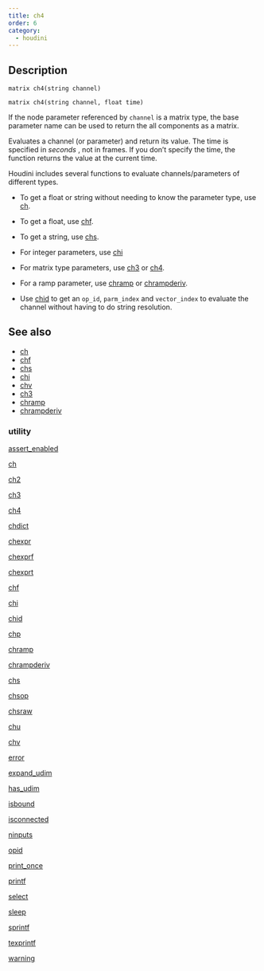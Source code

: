 ```yaml
---
title: ch4
order: 6
category:
  - houdini
---
```


## Description

`matrix ch4(string channel)`

`matrix ch4(string channel, float time)`

If the node parameter referenced by `channel` is a matrix type, the base
parameter name can be used to return the all components as a matrix.

Evaluates a channel (or parameter) and return its value. The time is specified
in _seconds_ , not in frames. If you don’t specify the time, the function
returns the value at the current time.

Houdini includes several functions to evaluate channels/parameters of
different types.

- To get a float or string without needing to know the parameter type, use [ch](ch.html "Evaluates a channel (or parameter) and return its value.").

- To get a float, use [chf](chf.html "Evaluates a channel (or parameter) and return its value.").

- To get a string, use [chs](chs.html "Evaluates a channel (or parameter) and return its value.").

- For integer parameters, use [chi](chi.html "Evaluates a channel (or parameter) and return its value.")

- For matrix type parameters, use [ch3](ch3.html "Evaluates a channel (or parameter) and return its value.") or [ch4](ch4.html "Evaluates a channel (or parameter) and return its value.").

- For a ramp parameter, use [chramp](chramp.html "Evaluates a ramp parameter and return its value.") or [chrampderiv](chrampderiv.html "Evaluates the derivative of a parm parameter with respect to position.").

- Use [chid](chid.html "Resolves a channel string (or parameter) and return op_id, parm_index and vector_index.") to get an `op_id`, `parm_index` and `vector_index` to evaluate the channel without having to do string resolution.

## See also

- [ch](ch.html)
- [chf](chf.html)
- [chs](chs.html)
- [chi](chi.html)
- [chv](chv.html)
- [ch3](ch3.html)
- [chramp](chramp.html)
- [chrampderiv](chrampderiv.html)

### utility

[assert_enabled](assert_enabled.html)

[ch](ch.html)

[ch2](ch2.html)

[ch3](ch3.html)

[ch4](ch4.html)

[chdict](chdict.html)

[chexpr](chexpr.html)

[chexprf](chexprf.html)

[chexprt](chexprt.html)

[chf](chf.html)

[chi](chi.html)

[chid](chid.html)

[chp](chp.html)

[chramp](chramp.html)

[chrampderiv](chrampderiv.html)

[chs](chs.html)

[chsop](chsop.html)

[chsraw](chsraw.html)

[chu](chu.html)

[chv](chv.html)

[error](error.html)

[expand_udim](expand_udim.html)

[has_udim](has_udim.html)

[isbound](isbound.html)

[isconnected](isconnected.html)

[ninputs](ninputs.html)

[opid](opid.html)

[print_once](print_once.html)

[printf](printf.html)

[select](select.html)

[sleep](sleep.html)

[sprintf](sprintf.html)

[texprintf](texprintf.html)

[warning](warning.html)
